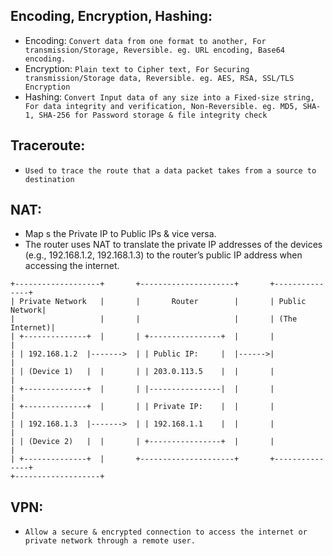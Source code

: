 ## Encoding, Encryption, Hashing:
- Encoding: `Convert data from one format to another, For transmission/Storage, Reversible. eg. URL encoding, Base64 encoding.`
- Encryption: `Plain text to Cipher text, For Securing transmission/Storage data, Reversible. eg. AES, RSA, SSL/TLS Encryption`
- Hashing: `Convert Input data of any size into a Fixed-size string, For data integrity and verification, Non-Reversible. eg. MD5, SHA-1, SHA-256 for Password storage & file integrity check`

## Traceroute: 
- `Used to trace the route that a data packet takes from a source to destination`

## NAT:
- Map s the Private IP to Public IPs & vice versa.
- The router uses NAT to translate the private IP addresses of the devices (e.g., 192.168.1.2, 192.168.1.3) to the router’s public IP address when accessing the internet.
```
+-------------------+       +---------------------+       +---------------+
| Private Network   |       |       Router        |       | Public Network|
|                   |       |                     |       | (The Internet)|
| +--------------+  |       | +----------------+  |       |               |
| | 192.168.1.2  |------->  | | Public IP:     |  |------>|               |
| | (Device 1)   |  |       | | 203.0.113.5    |  |       |               |
| +--------------+  |       | |----------------|  |       |               |
| +--------------+  |       | | Private IP:    |  |       |               |
| | 192.168.1.3  |------->  | | 192.168.1.1    |  |       |               |
| | (Device 2)   |  |       | +----------------+  |       |               |
| +--------------+  |       +---------------------+       +---------------+
+-------------------+
```

## VPN: 
- `Allow a secure & encrypted connection to access the internet or private network through a remote user.`



